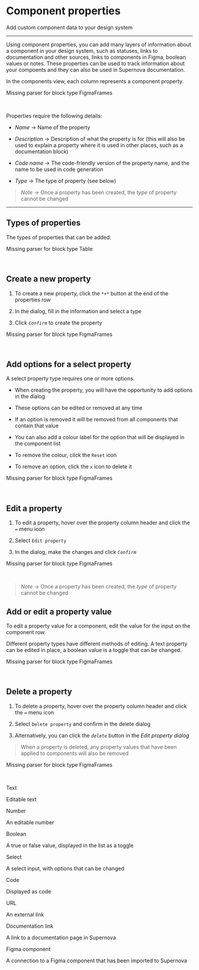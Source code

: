 
# Component properties

Add custom component data to your design system

---

Using component properties, you can add many layers of information about a component in your design system, such as statuses, links to documentation and other sources, links to components in Figma, boolean values or notes. These properties can be used to track information about your compoents and they can also be used in Supernova documentation. 

In the components view, each column represents a component property. 



Missing parser for block type FigmaFrames

 

Properties require the following details:

- *Name* -> Name of the property

- *Description* -> Description of what the property is for (this will also be used to explain a property where it is used in other places, such as a documentation block)

- *Code name* -> The code-friendly version of the property name, and the name to be used in code generation

- *Type* -> The type of property (see below)

> *Note* -> Once a property has been created, the *type* of property cannot be changed

---

## Types of properties

The types of properties that can be added:



Missing parser for block type Table

 

## Create a new property

1. To create a new property, click the `*+*` button at the end of the properties row

1. In the dialog, fill in the information and select a type

1. Click *`Confirm`* to create the property



Missing parser for block type FigmaFrames

 

## Add options for a select property

A select property type requires one or more options.

- When creating the property, you will have the opportunity to add options in the dialog

- These options can be edited or removed at any time

- If an option is removed it will be removed from all components that contain that value

- You can also add a colour label for the option that will be displayed in the component list

- To remove the colour, click the `Reset` icon

- To remove an option, click the `x` icon to delete it



Missing parser for block type FigmaFrames

 

## Edit a property

1. To edit a property, hover over the property column header and click the *`=`* menu icon

1. Select `Edit property`

1. In the dialog, make the changes and click *`Confirm`*



Missing parser for block type FigmaFrames

 

> *Note* -> Once a property has been created, the *type* of property cannot be changed

## Add or edit a property value

To edit a property value for a component, edit the value for the input on the component row.

Different property types have different methods of editing. A text property can be edited in place, a boolean value is a toggle that can be changed.



Missing parser for block type FigmaFrames

 

## Delete a property

1. To delete a property, hover over the property column header and click the *`=`* menu icon

1. Select `Delete property` and confirm in the delete dialog

1. Alternatively, you can click the *`delete`* button in the *Edit property dialog*

> When a property is deleted, any property values that have been applied to components will also be removed



Missing parser for block type FigmaFrames

 

Text

Editable text 

Number

An editable number 

Boolean

A true or false value, displayed in the list as a toggle

Select

A select input, with options that can be changed

Code

Displayed as code 

URL

An external link

Documentation link

A link to a documentation page in Supernova

Figma component

A connection to a Figma component that has been imported to Supernova